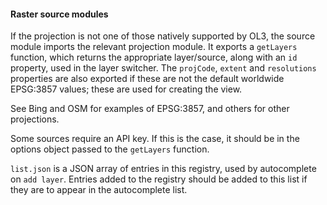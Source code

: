 #### Raster source modules
If the projection is not one of those natively supported by OL3, the source module imports the relevant projection module. It exports a `getLayers` function, which returns the appropriate layer/source, along with an `id` property, used in the layer switcher. The `projCode`, `extent` and `resolutions` properties are also exported if these are not the default worldwide EPSG:3857 values; these are used for creating the view.

See Bing and OSM for examples of EPSG:3857, and others for other projections.

Some sources require an API key. If this is the case, it should be in the options object passed to the `getLayers` function.

`list.json` is a JSON array of entries in this registry, used by autocomplete on `add layer`. Entries added to the registry should be added to this list if they are to appear in the autocomplete list.
